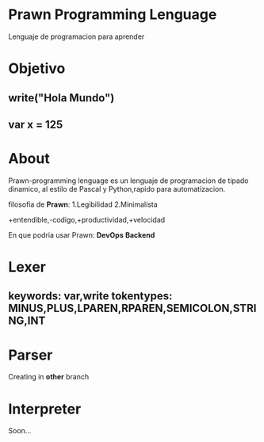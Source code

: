 # Prawn Programming Lenguage
 Lenguaje de programacion para aprender


# Objetivo
write("Hola Mundo")
--
var x = 125
--

# About

Prawn-programming lenguage es un lenguaje de programacion de tipado dinamico, al estilo de Pascal y Python,rapido para automatizacion.


filosofia de **Prawn**:
1.Legibilidad
2.Minimalista

+entendible,-codigo,+productividad,+velocidad

En que podria usar Prawn:
**DevOps**
**Backend**

# Lexer 
keywords: var,write
tokentypes: MINUS,PLUS,LPAREN,RPAREN,SEMICOLON,STRING,INT
--

# Parser

Creating in **other** branch

# Interpreter

Soon...
